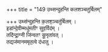 +++
title = "149 उथ्सन्दुहन्ति कलशञ्चतुर्बिलम्"

+++
उथ्स॑न्दुहन्ति क॒लश॒ञ्चतु॑र्बिलम् ।  
इडा॑न्दे॒वीम्मधु॑मतीꣳ सुव॒र्विद॑म् ।  
तदि॑न्द्रा॒ग्नी जि॑न्वतꣳ सू॒नृता॑वत् ।  
तद्यज॑मानममृत॒त्वे द॑धातु ।